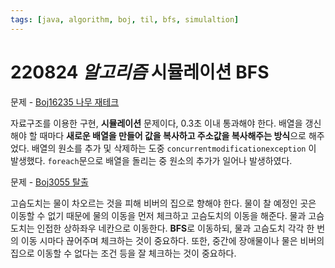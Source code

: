 ```yaml
---
tags: [java, algorithm, boj, til, bfs, simulaltion]
---
```


# 220824 _알고리즘_ 시뮬레이션 BFS

문제 - [Boj16235 나무 재테크](https://www.acmicpc.net/problem/16235)

자료구조를 이용한 구현, **시뮬레이션** 문제이다, 0.3초 이내 통과해야 한다. 배열을 갱신해야 할 때마다 **새로운 배열을 만들어 값을 복사하고 주소값을 복사해주는 방식**으로 해주었다. 배열의 원소를 추가 및 삭제하는 도중 `concurrentmodificationexception` 이 발생했다. `foreach`문으로 배열을 돌리는 중 원소의 추가가 일어나 발생하였다.

문제 - [Boj3055 탈출](https://www.acmicpc.net/problem/3055)

고슴도치는 물이 차오르는 것을 피해 비버의 집으로 향해야 한다. 물이 찰 예정인 곳은 이동할 수 없기 때문에 물의 이동을 먼저 체크하고 고슴도치의 이동을 해준다. 물과 고슴도치는 인접한 상하좌우 네칸으로 이동한다. **BFS**로 이동하되, 물과 고슴도치 각각 한 번의 이동 시마다 끊어주며 체크하는 것이 중요하다. 또한, 중간에 장애물이나 물은 비버의 집으로 이동할 수 없다는 조건 등을 잘 체크하는 것이 중요하다.
